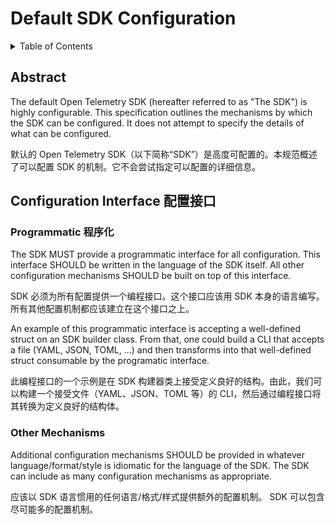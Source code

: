 # Default SDK Configuration

<details>
<summary>Table of Contents</summary>

* [Abstract](#abstract)
* [Configuration Interface](#configuration-interface)

</details>

## Abstract

The default Open Telemetry SDK (hereafter referred to as "The SDK")
is highly configurable. This specification outlines the mechanisms by
which the SDK can be configured. It does
not attempt to specify the details of what can be configured.

默认的 Open Telemetry SDK（以下简称“SDK”）是高度可配置的。本规范概述了可以配置 SDK 的机制。它不会尝试指定可以配置的详细信息。

## Configuration Interface 配置接口

### Programmatic  程序化

The SDK MUST provide a programmatic interface for all configuration.
This interface SHOULD be written in the language of the SDK itself.
All other configuration mechanisms SHOULD be built on top of this interface.

SDK 必须为所有配置提供一个编程接口。这个接口应该用 SDK 本身的语言编写。所有其他配置机制都应该建立在这个接口之上。

An example of this programmatic interface is accepting a well-defined
struct on an SDK builder class. From that, one could build a CLI that accepts a
file (YAML, JSON, TOML, ...) and then transforms into that well-defined struct
consumable by the programatic interface.

此编程接口的一个示例是在 SDK 构建器类上接受定义良好的结构。由此，我们可以构建一个接受文件（YAML、JSON、TOML 等）的 CLI，然后通过编程接口将其转换为定义良好的结构体。

### Other Mechanisms

Additional configuration mechanisms SHOULD be provided in whatever
language/format/style is idiomatic for the language of the SDK. The
SDK can include as many configuration mechanisms as appropriate.

应该以 SDK 语言惯用的任何语言/格式/样式提供额外的配置机制。 SDK 可以包含尽可能多的配置机制。
